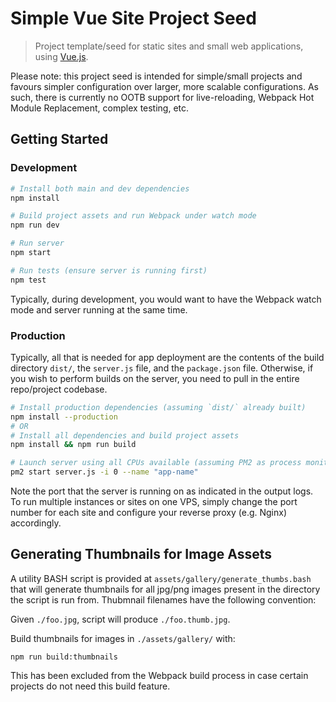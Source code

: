 # Simple Vue Site Project Seed
> Project template/seed for static sites and small web applications, using [Vue.js](https://vuejs.org/).

Please note: this project seed is intended for simple/small projects and favours simpler configuration over larger, more scalable configurations. As such, there is currently no OOTB support for live-reloading, Webpack Hot Module Replacement, complex testing, etc.

## Getting Started

### Development
```bash
# Install both main and dev dependencies
npm install

# Build project assets and run Webpack under watch mode
npm run dev

# Run server
npm start

# Run tests (ensure server is running first)
npm test
```

Typically, during development, you would want to have the Webpack watch mode and server running at the same time.

### Production
Typically, all that is needed for app deployment are the contents of the build directory `dist/`, the `server.js` file, and the `package.json` file. Otherwise, if you wish to perform builds on the server, you need to pull in the entire repo/project codebase.

```bash
# Install production dependencies (assuming `dist/` already built)
npm install --production
# OR
# Install all dependencies and build project assets
npm install && npm run build

# Launch server using all CPUs available (assuming PM2 as process monitor)
pm2 start server.js -i 0 --name "app-name"
```

Note the port that the server is running on as indicated in the output logs. To run multiple instances or sites on one VPS, simply change the port number for each site and configure your reverse proxy (e.g. Nginx) accordingly.

## Generating Thumbnails for Image Assets
A utility BASH script is provided at `assets/gallery/generate_thumbs.bash` that will generate thumbnails for all jpg/png images present in the directory the script is run from. Thubmnail filenames have the following convention:

Given `./foo.jpg`, script will produce `./foo.thumb.jpg`.

Build thumbnails for images in `./assets/gallery/` with:

	npm run build:thumbnails

This has been excluded from the Webpack build process in case certain projects do not need this build feature.
